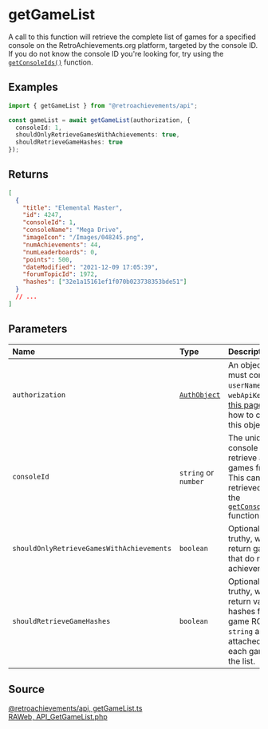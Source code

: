 # getGameList

A call to this function will retrieve the complete list of games for a specified console on the RetroAchievements.org platform, targeted by the console ID. If you do not know the console ID you're looking for, try using the [`getConsoleIds()`](/v1/consoles/get-console-ids) function.

## Examples

```ts
import { getGameList } from "@retroachievements/api";

const gameList = await getGameList(authorization, {
  consoleId: 1,
  shouldOnlyRetrieveGamesWithAchievements: true,
  shouldRetrieveGameHashes: true
});
```

## Returns

```json
[
  {
    "title": "Elemental Master",
    "id": 4247,
    "consoleId": 1,
    "consoleName": "Mega Drive",
    "imageIcon": "/Images/048245.png",
    "numAchievements": 44,
    "numLeaderboards": 0,
    "points": 500,
    "dateModified": "2021-12-09 17:05:39",
    "forumTopicId": 1972,
    "hashes": ["32e1a15161ef1f070b023738353bde51"]
  }
  // ...
]
```

## Parameters

| Name                                      | Type                                        | Description                                                                                                                                         |
| :---------------------------------------- | :------------------------------------------ | :-------------------------------------------------------------------------------------------------------------------------------------------------- |
| `authorization`                           | [`AuthObject`](/v1/data-models/auth-object) | An object that must contain a `userName` and a `webApiKey`. See [this page](/getting-started) for how to create this object.                        |
| `consoleId`                               | `string` or `number`                        | The unique console ID to retrieve a list of games from. This can be retrieved using the [`getConsoleIds()`](/v1/consoles/get-console-ids) function. |
| `shouldOnlyRetrieveGamesWithAchievements` | `boolean`                                   | Optional. If truthy, will not return games that do not have achievements.                                                                           |
| `shouldRetrieveGameHashes`                | `boolean`                                   | Optional. If truthy, will return valid hashes for game ROMs in a `string` array attached to each game in the list.                                  |

## Source

[@retroachievements/api, getGameList.ts](https://github.dev/RetroAchievements/api-js/blob/main/src/console/getGameList.ts)  
[RAWeb, API_GetGameList.php](https://github.dev/RetroAchievements/RAWeb/blob/master/public/API/API_GetGameList.php)
